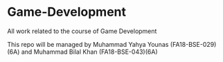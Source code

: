 # Game-Development
All work related to the course of Game Development

This repo will be managed by Muhammad Yahya Younas (FA18-BSE-029)(6A) and Muhammad Bilal Khan (FA18-BSE-043)(6A)
